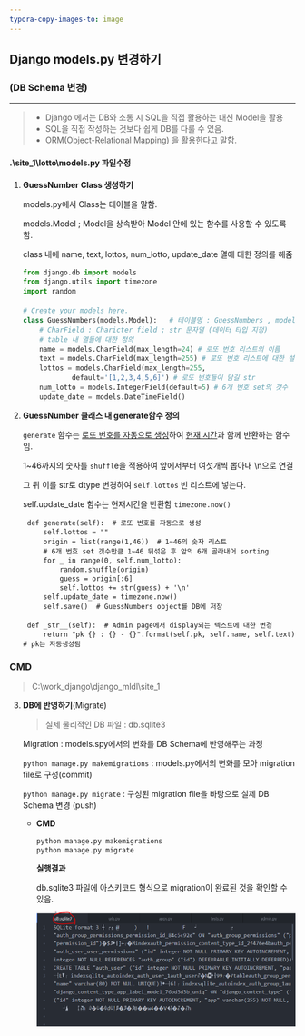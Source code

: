 ```yaml
---
typora-copy-images-to: image
---
```


## Django models.py 변경하기

### (DB Schema 변경)

---

> - Django 에서는 DB와 소통 시 SQL을 직접 활용하는 대신 Model을 활용
> - SQL을 직접 작성하는 것보다 쉽게 DB를 다룰 수 있음.
> - ORM(Object-Relational Mapping) 을 활용한다고 말함.

#### .\site_1\lotto\models.py 파일수정

1. **GuessNumber Class 생성하기**

   models.py에서 Class는 테이블을 말함.
   
   models.Model ; Model을 상속받아 Model 안에 있는 함수를 사용할 수 있도록 함.
   
   class 내에 name, text, lottos, num_lotto, update_date 열에 대한 정의를 해줌
   
   ```python
   from django.db import models
   from django.utils import timezone
   import random
   
   # Create your models here.
   class GuessNumbers(models.Model):   # 테이블명 : GuessNumbers , models.Model: Model을 상속받아 Model 안에 있는 함수를 사용할 수 있음
       # CharField : Charicter field ; str 문자열 (데이터 타입 지정)
       # table 내 열들에 대한 정의
       name = models.CharField(max_length=24) # 로또 번호 리스트의 이름
       text = models.CharField(max_length=255) # 로또 번호 리스트에 대한 설명
       lottos = models.CharField(max_length=255,
               default='[1,2,3,4,5,6]') # 로또 번호들이 담길 str
       num_lotto = models.IntegerField(default=5) # 6개 번호 set의 갯수
       update_date = models.DateTimeField()
   ```

2. **GuessNumber 클래스 내 generate함수 정의**

   `generate` 함수는 <u>로또 번호를 자동으로 생성</u>하여 <u>현재 시간</u>과 함께 반환하는 함수임.

   1~46까지의 숫자를 `shuffl`e을 적용하여 앞에서부터 여섯개씩 뽑아내 \n으로 연결

   그 뒤 이를 str로 dtype 변경하여 `self.lottos` 빈 리스트에 넣는다.

   self.update_date 함수는 현재시간을 반환함 `timezone.now()`

   ```shell
    def generate(self):  # 로또 번호를 자동으로 생성
        self.lottos = ""
        origin = list(range(1,46))  # 1~46의 숫자 리스트
        # 6개 번호 set 갯수만큼 1~46 뒤섞은 후 앞의 6개 골라내어 sorting
        for _ in range(0, self.num_lotto):
            random.shuffle(origin)
            guess = origin[:6]
            self.lottos += str(guess) + '\n'
        self.update_date = timezone.now()
        self.save()  # GuessNumbers object를 DB에 저장

    def _str__(self):  # Admin page에서 display되는 텍스트에 대한 변경
        return "pk {} : {} - {}".format(self.pk, self.name, self.text) # pk는 자동생성됨
   ```

   

### CMD 

> C:\work_django\django_mldl\site_1

3. **DB에 반영하기**(Migrate)

   > 실제 물리적인 DB 파일 : db.sqlite3

   Migration : models.spy에서의 변화를 DB Schema에 반영해주는 과정

   `python manage.py makemigrations` : models.py에서의 변화를 모아 migration file로 구성(commit)

   `python manage.py migrate` : 구성된 migration file을 바탕으로 실제 DB Schema 변경 (push)

   - **CMD**

     ```shell
     python manage.py makemigrations
     python manage.py migrate
     ```

     **실행결과**

     db.sqlite3 파일에 아스키코드 형식으로 migration이 완료된 것을 확인할 수 있음.

     ![image-20200211193744774](image/image-20200211193744774.png)

